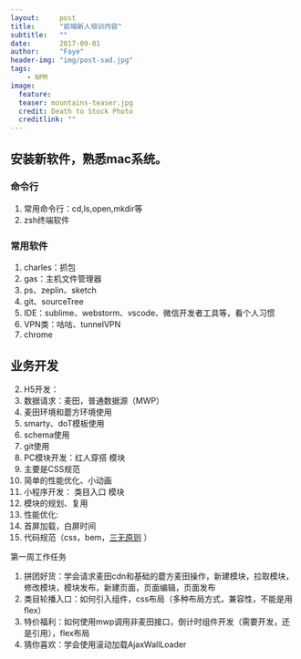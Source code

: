 ```yaml
---
layout:     post
title:      "前端新人培训内容"
subtitle:   ""
date:       2017-09-01
author:     "Faye"
header-img: "img/post-sad.jpg"
tags:
    - NPM
image:
  feature: 
  teaser: mountains-teaser.jpg
  credit: Death to Stock Photo
  creditlink: ""
---
```


## 安装新软件，熟悉mac系统。
### 命令行
1. 常用命令行：cd,ls,open,mkdir等
2. zsh终端软件

### 常用软件
1. charles：抓包
2. gas：主机文件管理器
3. ps、zeplin、sketch
4. git、sourceTree
5. IDE：sublime、webstorm、vscode、微信开发者工具等，看个人习惯
6. VPN类：咕咕、tunnelVPN
7. chrome


## 业务开发

2. H5开发：
  1. 数据请求：麦田，普通数据源（MWP）
  2. 麦田环境和蘑方环境使用
  3. smarty、doT模板使用
  4. schema使用
  5. git使用
3. PC模块开发：红人穿搭 模块
  1. 主要是CSS规范
  2. 简单的性能优化、小动画
4. 小程序开发： 类目入口 模块
  1. 模块的规划、复用
2. 性能优化: 
  3. 首屏加载，白屏时间
  4. 代码规范（css，bem，[三无原则](http://www.zhangxinxu.com/wordpress/2010/09/%E7%B2%BE%E7%AE%80%E9%AB%98%E6%95%88%E7%9A%84css%E5%91%BD%E5%90%8D%E5%87%86%E5%88%99%E6%96%B9%E6%B3%95/) ）



第一周工作任务
1. 拼团好货：学会请求麦田cdn和基础的蘑方麦田操作，新建模块，拉取模块，修改模块，模块发布，新建页面，页面编辑，页面发布
2. 类目轮播入口：如何引入组件，css布局（多种布局方式，兼容性，不能是用flex）
3. 特价福利：如何使用mwp调用非麦田接口，倒计时组件开发（需要开发，还是引用），flex布局
4. 猜你喜欢：学会使用滚动加载AjaxWallLoader

